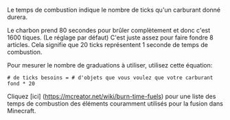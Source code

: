 Le temps de combustion indique le nombre de ticks qu'un carburant donné durera.

Le charbon prend 80 secondes pour brûler complètement et donc c'est 1600 tiques. (Le réglage par défaut) C'est juste assez pour faire fondre 8 articles. Cela signifie que 20 ticks représentent 1 seconde de temps de combustion.

Pour mesurer le nombre de graduations à utiliser, utilisez cette équation:

`# de ticks besoins = # d'objets que vous voulez que votre carburant fond * 20`

Cliquez [ici] (https://mcreator.net/wiki/burn-time-fuels) pour une liste des temps de combustion des éléments couramment utilisés pour la fusion dans Minecraft.
